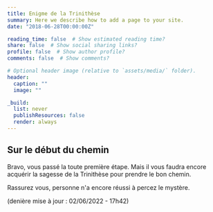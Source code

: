 ```yaml
---
title: Enigme de la Trinithèse
summary: Here we describe how to add a page to your site.
date: "2018-06-28T00:00:00Z"

reading_time: false  # Show estimated reading time?
share: false  # Show social sharing links?
profile: false  # Show author profile?
comments: false  # Show comments?

# Optional header image (relative to `assets/media/` folder).
header:
  caption: ""
  image: ""

_build:
  list: never
  publishResources: false
  render: always
---
```


## Sur le début du chemin
Bravo, vous passé la toute première étape. Mais il vous faudra encore acquérir la sagesse de la Trinithèse pour prendre le bon chemin.

Rassurez vous, personne n'a encore réussi à percez le mystère.

(denière mise à jour : 02/06/2022 - 17h42)
